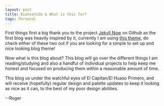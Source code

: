 ```yaml
---
layout: post
title: Bienvenido & What is this for?
tags: Personal
---
```


First things first a big thank you to the project [Jekyll Now](https://github.com/barryclark/jekyll-now) on Github as the first blog was heavily inspired by it, currently I am using [this theme](https://tianqi.name/jekyll-TeXt-theme/), do check either of these two out if you are looking for a simple to set up and nice looking blog theme!

Now what is this blog about? This blog will go over the different things I am reading/studying and also a handful of individual projects to help keep me honest and focused on producing them within a reasonable amount of time. 

This blog us under the watchful eyes of El Capitan/El Huaso Primero, and will receive (hopefully) regular design and palette updates to keep it looking as nice as it can, to the best of my poor design abilities.

--Roger
